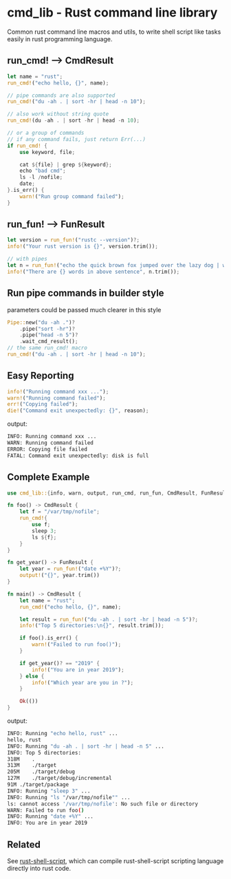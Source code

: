 # cmd_lib - Rust command line library

Common rust command line macros and utils, to write shell script like tasks
easily in rust programming language.


## run_cmd! --> CmdResult
```rust
let name = "rust";
run_cmd!("echo hello, {}", name);

// pipe commands are also supported
run_cmd!("du -ah . | sort -hr | head -n 10");

// also work without string quote
run_cmd!(du -ah . | sort -hr | head -n 10);

// or a group of commands
// if any command fails, just return Err(...)
if run_cmd! {
    use keyword, file;

    cat ${file} | grep ${keyword};
    echo "bad cmd";
    ls -l /nofile;
    date;
}.is_err() {
    warn!("Run group command failed");
}
```

## run_fun! --> FunResult
```rust
let version = run_fun!("rustc --version")?;
info!("Your rust version is {}", version.trim());

// with pipes
let n = run_fun!("echo the quick brown fox jumped over the lazy dog | wc -w")?;
info!("There are {} words in above sentence", n.trim());
```

## Run pipe commands in builder style

parameters could be passed much clearer in this style
```rust
Pipe::new("du -ah .")?
    .pipe("sort -hr")?
    .pipe("head -n 5")?
    .wait_cmd_result();
// the same run_cmd! macro
run_cmd!("du -ah . | sort -hr | head -n 10");
```

## Easy Reporting
```rust
info!("Running command xxx ...");
warn!("Running command failed");
err!("Copying failed");
die!("Command exit unexpectedly: {}", reason);
```
output:
```bash
INFO: Running command xxx ...
WARN: Running command failed
ERROR: Copying file failed
FATAL: Command exit unexpectedly: disk is full
```

## Complete Example

```rust
use cmd_lib::{info, warn, output, run_cmd, run_fun, CmdResult, FunResult};

fn foo() -> CmdResult {
    let f = "/var/tmp/nofile";
    run_cmd!{
        use f;
        sleep 3;
        ls ${f};
    }
}

fn get_year() -> FunResult {
    let year = run_fun!("date +%Y")?;
    output!("{}", year.trim())
}

fn main() -> CmdResult {
    let name = "rust";
    run_cmd!("echo hello, {}", name);

    let result = run_fun!("du -ah . | sort -hr | head -n 5")?;
    info!("Top 5 directories:\n{}", result.trim());

    if foo().is_err() {
        warn!("Failed to run foo()");
    }

    if get_year()? == "2019" {
        info!("You are in year 2019");
    } else {
        info!("Which year are you in ?");
    }

    Ok(())
}
```

output:
```bash
INFO: Running "echo hello, rust" ...
hello, rust
INFO: Running "du -ah . | sort -hr | head -n 5" ...
INFO: Top 5 directories:
318M    .
313M    ./target
205M    ./target/debug
127M    ./target/debug/incremental
91M ./target/package
INFO: Running "sleep 3" ...
INFO: Running "ls "/var/tmp/nofile"" ...
ls: cannot access '/var/tmp/nofile': No such file or directory
WARN: Failed to run foo()
INFO: Running "date +%Y" ...
INFO: You are in year 2019
```

## Related

See [rust-shell-script](https://github.com/rust-shell-script/rust-shell-script/), which can compile
rust-shell-script scripting language directly into rust code.
